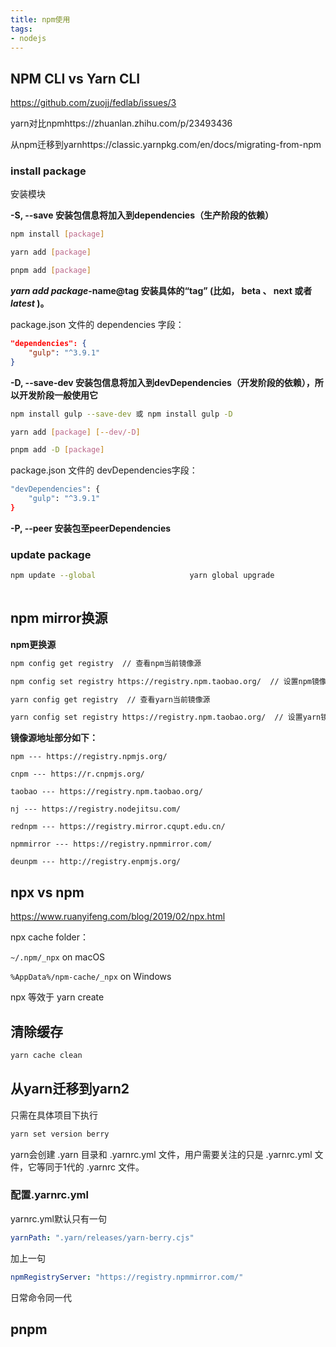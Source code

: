 ```yaml
---
title: npm使用
tags:
- nodejs
---
```


## NPM CLI vs Yarn CLI

https://github.com/zuojj/fedlab/issues/3

yarn对比npmhttps://zhuanlan.zhihu.com/p/23493436

从npm迁移到yarnhttps://classic.yarnpkg.com/en/docs/migrating-from-npm

### install package

安装模块

**-S, --save 安装包信息将加入到dependencies（生产阶段的依赖）**

```bash
npm install [package]

yarn add [package]

pnpm add [package]
```



***yarn add package*-name@tag 安装具体的“tag” (比如， beta 、 next 或者 *latest* )。**

package.json 文件的 dependencies 字段：

```json
"dependencies": {
    "gulp": "^3.9.1"
}
```

**-D, --save-dev 安装包信息将加入到devDependencies（开发阶段的依赖），所以开发阶段一般使用它**

```bash
npm install gulp --save-dev 或 npm install gulp -D

yarn add [package] [--dev/-D]

pnpm add -D [package]
```

package.json 文件的 devDependencies字段：

```bash
"devDependencies": {
    "gulp": "^3.9.1"
}
```

**-P, --peer 安装包至peerDependencies**

### update package

```sh
npm update --global                  	yarn global upgrade
																			yarn upgrade
```



## npm mirror换源

**npm更换源**

```sh
npm config get registry  // 查看npm当前镜像源

npm config set registry https://registry.npm.taobao.org/  // 设置npm镜像源为淘宝镜像

yarn config get registry  // 查看yarn当前镜像源

yarn config set registry https://registry.npm.taobao.org/  // 设置yarn镜像源为淘宝镜像
```

**镜像源地址部分如下：**

```text
npm --- https://registry.npmjs.org/

cnpm --- https://r.cnpmjs.org/

taobao --- https://registry.npm.taobao.org/

nj --- https://registry.nodejitsu.com/

rednpm --- https://registry.mirror.cqupt.edu.cn/

npmmirror --- https://registry.npmmirror.com/

deunpm --- http://registry.enpmjs.org/
```



## npx vs npm

https://www.ruanyifeng.com/blog/2019/02/npx.html



npx cache folder：

`~/.npm/_npx` on macOS

`%AppData%/npm-cache/_npx` on Windows



npx 等效于  yarn create



## 清除缓存

```sh
yarn cache clean
```





## 从yarn迁移到yarn2

只需在具体项目下执行

```sh
yarn set version berry
```

yarn会创建 .yarn 目录和 .yarnrc.yml 文件，用户需要关注的只是 .yarnrc.yml 文件，它等同于1代的 .yarnrc 文件。

### 配置.yarnrc.yml

yarnrc.yml默认只有一句

```yaml
yarnPath: ".yarn/releases/yarn-berry.cjs"
```

加上一句

```yaml
npmRegistryServer: "https://registry.npmmirror.com/"
```

日常命令同一代



## pnpm
